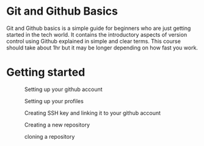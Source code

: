 # Git and Github Basics
Git and Github basics is a simple guide for beginners who are just getting started in the tech world. It contains the introductory aspects of version control using Github explained in simple and clear terms. This course should take about 1hr but it may be longer depending on how fast you work.
<h1>Getting started</h1>
<ol>
  <ul>Setting up your github account</ul>
  <ul>Setting up your profiles</ul>
  <ul>Creating  SSH key and linking it to your github account</ul>
  <ul>Creating a new repository</ul>
  <ul>cloning a repository</ul>
  
</ol>

